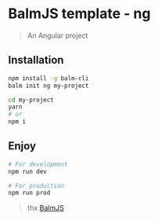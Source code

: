 # BalmJS template - ng

> An Angular project

## Installation

```sh
npm install -g balm-cli
balm init ng my-project

cd my-project
yarn
# or
npm i
```

## Enjoy

```sh
# For development
npm run dev

# For production
npm run prod
```

> thx [BalmJS](https://balmjs.com/)
